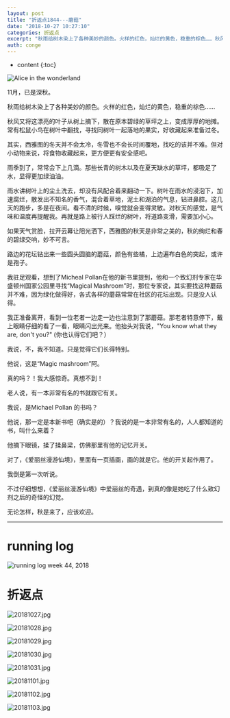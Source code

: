 ```yaml
---
layout: post
title: "折返点1844---蘑菇"
date: "2018-10-27 10:27:10"
categories: 折返点
excerpt: "秋雨给树木染上了各种美妙的颜色。火样的红色，灿烂的黄色，稳重的棕色…… 秋风又将这漂亮的叶子从树上摘下，散在原本碧绿的草坪之上，变成厚厚的地摊。常有松鼠小鸟在树叶中翻找，寻找同树叶一起落地的果实，好收藏起来准备过冬。..."
auth: conge
---
```

* content
{:toc}


![Alice in the wonderland](/assets/images/折返点/118382-690a7de2181850a0.png)

11月，已是深秋。

秋雨给树木染上了各种美妙的颜色。火样的红色，灿烂的黄色，稳重的棕色……

秋风又将这漂亮的叶子从树上摘下，散在原本碧绿的草坪之上，变成厚厚的地摊。常有松鼠小鸟在树叶中翻找，寻找同树叶一起落地的果实，好收藏起来准备过冬。

其实，西雅图的冬天并不会太冷，冬雪也不会长时间覆地，找吃的该并不难。但对小动物来说，将食物收藏起来，更方便更有安全感吧。

雨季到了，常常会下上几滴。那些长青的树木以及在夏天缺水的草坪，都吸足了水，显得更加绿油油。

雨水讲树叶上的尘土洗去，却没有风配合着来翻动一下。树叶在雨水的浸泡下，加速腐烂，散发出不知名的香气，混合着草地，泥土和湖泊的气息，钻进鼻腔。这几天的跑步，多是在夜间。看不清的时候，嗅觉就会变得灵敏。对秋天的感觉，是气味和温度再提醒我。再就是路上被行人踩烂的树叶，将道路变滑，需要加小心。

如果天气赏脸，拉开云幕让阳光洒下，西雅图的秋天是非常之美的，秋的绚烂和春的碧绿交响，妙不可言。

路边的花坛钻出来一些圆头圆脑的蘑菇，颜色有些橘，上边遍布白色的突起，或许是孢子。

我驻足观看，想到了Micheal Pollan在他的新书里提到，他和一个致幻剂专家在华盛顿州国家公园里寻找“Magical Mashroom”时，那位专家说，其实要找这种蘑菇并不难，因为绿化做得好，各式各样的蘑菇常常在社区的花坛出现。只是没人认得。

我正准备离开，看到一位老者一边走一边也注意到了那蘑菇。那老者特意停下，戴上眼睛仔细的看了一看，眼睛闪出光来。他抬头对我说，"You know what they are, don't you?" (你也认得它们吧？）

我说，不，我不知道。只是觉得它们长得特别。

他说，这是“Magic mashroom”阿。

真的吗？！我大感惊奇。真想不到！

老人说，有一本非常有名的书就跟它有关。

我说，是Michael Pollan 的书吗？

他说，那一定是本新书吧（确实是的）？我说的是一本非常有名的，人人都知道的书，叫什么来着？

他摘下眼镜，揉了揉鼻梁，仿佛那里有他的记忆开关。

对了，《爱丽丝漫游仙境》，里面有一页插画，画的就是它。他的开关起作用了。

我倒是第一次听说。

不过仔细想想，《爱丽丝漫游仙境》中爱丽丝的奇遇，到真的像是她吃了什么致幻剂之后的奇怪的幻觉。

无论怎样，秋是来了，应该欢迎。

-----

# running log
![running log week 44, 2018](/assets/images/折返点/118382-21ed2815398a90bf.png)

# 折返点
![20181027.jpg](/assets/images/折返点/118382-5328ae9bf427dafb.jpg)

![20181028.jpg](/assets/images/折返点/118382-b65f97bd821eac39.jpg)

![20181029.jpg](/assets/images/折返点/118382-177e00cd07bd522b.jpg)

![20181030.jpg](/assets/images/折返点/118382-338c971f5be5fcb2.jpg)

![20181031.jpg](/assets/images/折返点/118382-f0521b7eee3fce0a.jpg)

![20181101.jpg](/assets/images/折返点/118382-9af2b00f774b79ae.jpg)

![20181102.jpg](/assets/images/折返点/118382-de0ee792e99cd0ea.jpg)

![20181103.jpg](/assets/images/折返点/118382-c3c81f68079df9da.jpg)
